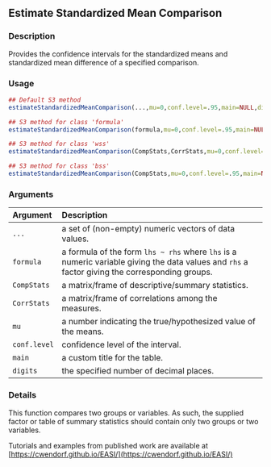 ## Estimate Standardized Mean Comparison

### Description

Provides the confidence intervals for the standardized means and standardized mean difference of a specified comparison.

### Usage

```r
## Default S3 method
estimateStandardizedMeanComparison(...,mu=0,conf.level=.95,main=NULL,digits=3)

## S3 method for class 'formula'
estimateStandardizedMeanComparison(formula,mu=0,conf.level=.95,main=NULL,digits=3)

## S3 method for class 'wss'
estimateStandardizedMeanComparison(CompStats,CorrStats,mu=0,conf.level=.95,main=NULL,digits=3)

## S3 method for class 'bss'
estimateStandardizedMeanComparison(CompStats,mu=0,conf.level=.95,main=NULL,digits=3)
```

### Arguments

Argument | Description
:-- | :--
```...``` | a set of (non-empty) numeric vectors of data values.
```formula``` | a formula of the form `lhs ~ rhs` where `lhs` is a numeric variable giving the data values and `rhs` a factor giving the corresponding groups.
```CompStats``` | a matrix/frame of descriptive/summary statistics.
```CorrStats``` | a matrix/frame of correlations among the measures.
```mu``` | a number indicating the true/hypothesized value of the means.
```conf.level``` | confidence level of the interval.
```main``` | a custom title for the table.
```digits``` | the specified number of decimal places.

### Details

This function compares two groups or variables. As such, the supplied factor or table of summary statistics should contain only two groups or two variables.
 
Tutorials and examples from published work are available at [https://cwendorf.github.io/EASI/](https://cwendorf.github.io/EASI/) 

